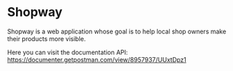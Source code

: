 # Shopway #

Shopway is a web application whose goal is to help local shop owners make their products more visible.

Here you can visit the documentation API: https://documenter.getpostman.com/view/8957937/UUxtDpz1
